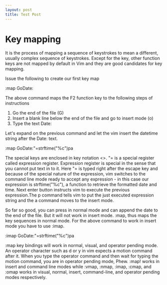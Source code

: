 ```yaml
---
layout: post
title: Test Post
---
```


Key mapping
===========

It is the process of mapping a sequence of keystrokes to mean a different, usually complex sequence of keystrokes.
Except for the <F1> key, other function keys are not mapped by default in Vim and they are good candidates for key mapping.

Issue the following to create our first key map

:map <F2> GoDate:

The above command maps the F2 function key to the following steps of instructions

1. Go the end of the file (G)
2. Insert a blank line below the end of the file and go to insert mode (o)
3. Type the text Date:

Let's expand on the previous command and let the vim insert the datetime string after the Date: text.

:map <F2> GoDate:<Esc>"=strftime("%c")<CR>pa

The special keys are enclosed in key notation <>. "= is a special register called expression register.
Expression register is special in the sense that you cannot put text in to it. Here "= is typed right after
the escape key and because of the special nature of the expression, vim switches to the command line mode ready 
to accept any expression - in this case our expression is strftime("%c"), a function to retrieve the formatted date and time.
Next enter button instructs vim to execute the previous expression.The p command tells vim to put the just executed expression string and the 
a command moves to the insert mode.

So far so good, you can press <F2> in normal mode and can append the date to the end of the file. But it will not work in insert mode.
 :map, thus maps the key sequences in normal mode. For the above command to work in insert mode you 
have to use :imap.

:imap <F2> <Esc>GoDate:<Esc>"=strftime("%c")<CR>pa

:map key bindings will work in normal, visual, and operator pending mode. An operator character such as d or y in vim expects a motion command after it. 
When you type the operator command and then wait for typing the motion command, you are in operator pending mode, Phew. :map! works in insert and command line modes while 
:vmap, :nmap, :imap, :cmap, and :omap works in visual, normal, insert, command-line, and operator pending modes respectively. 